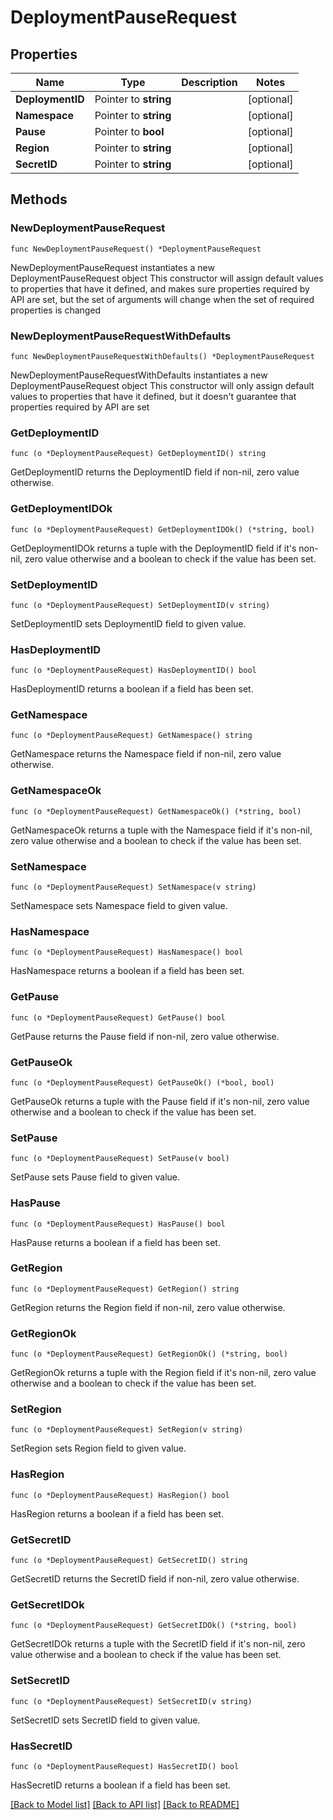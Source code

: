 # DeploymentPauseRequest

## Properties

Name | Type | Description | Notes
------------ | ------------- | ------------- | -------------
**DeploymentID** | Pointer to **string** |  | [optional] 
**Namespace** | Pointer to **string** |  | [optional] 
**Pause** | Pointer to **bool** |  | [optional] 
**Region** | Pointer to **string** |  | [optional] 
**SecretID** | Pointer to **string** |  | [optional] 

## Methods

### NewDeploymentPauseRequest

`func NewDeploymentPauseRequest() *DeploymentPauseRequest`

NewDeploymentPauseRequest instantiates a new DeploymentPauseRequest object
This constructor will assign default values to properties that have it defined,
and makes sure properties required by API are set, but the set of arguments
will change when the set of required properties is changed

### NewDeploymentPauseRequestWithDefaults

`func NewDeploymentPauseRequestWithDefaults() *DeploymentPauseRequest`

NewDeploymentPauseRequestWithDefaults instantiates a new DeploymentPauseRequest object
This constructor will only assign default values to properties that have it defined,
but it doesn't guarantee that properties required by API are set

### GetDeploymentID

`func (o *DeploymentPauseRequest) GetDeploymentID() string`

GetDeploymentID returns the DeploymentID field if non-nil, zero value otherwise.

### GetDeploymentIDOk

`func (o *DeploymentPauseRequest) GetDeploymentIDOk() (*string, bool)`

GetDeploymentIDOk returns a tuple with the DeploymentID field if it's non-nil, zero value otherwise
and a boolean to check if the value has been set.

### SetDeploymentID

`func (o *DeploymentPauseRequest) SetDeploymentID(v string)`

SetDeploymentID sets DeploymentID field to given value.

### HasDeploymentID

`func (o *DeploymentPauseRequest) HasDeploymentID() bool`

HasDeploymentID returns a boolean if a field has been set.

### GetNamespace

`func (o *DeploymentPauseRequest) GetNamespace() string`

GetNamespace returns the Namespace field if non-nil, zero value otherwise.

### GetNamespaceOk

`func (o *DeploymentPauseRequest) GetNamespaceOk() (*string, bool)`

GetNamespaceOk returns a tuple with the Namespace field if it's non-nil, zero value otherwise
and a boolean to check if the value has been set.

### SetNamespace

`func (o *DeploymentPauseRequest) SetNamespace(v string)`

SetNamespace sets Namespace field to given value.

### HasNamespace

`func (o *DeploymentPauseRequest) HasNamespace() bool`

HasNamespace returns a boolean if a field has been set.

### GetPause

`func (o *DeploymentPauseRequest) GetPause() bool`

GetPause returns the Pause field if non-nil, zero value otherwise.

### GetPauseOk

`func (o *DeploymentPauseRequest) GetPauseOk() (*bool, bool)`

GetPauseOk returns a tuple with the Pause field if it's non-nil, zero value otherwise
and a boolean to check if the value has been set.

### SetPause

`func (o *DeploymentPauseRequest) SetPause(v bool)`

SetPause sets Pause field to given value.

### HasPause

`func (o *DeploymentPauseRequest) HasPause() bool`

HasPause returns a boolean if a field has been set.

### GetRegion

`func (o *DeploymentPauseRequest) GetRegion() string`

GetRegion returns the Region field if non-nil, zero value otherwise.

### GetRegionOk

`func (o *DeploymentPauseRequest) GetRegionOk() (*string, bool)`

GetRegionOk returns a tuple with the Region field if it's non-nil, zero value otherwise
and a boolean to check if the value has been set.

### SetRegion

`func (o *DeploymentPauseRequest) SetRegion(v string)`

SetRegion sets Region field to given value.

### HasRegion

`func (o *DeploymentPauseRequest) HasRegion() bool`

HasRegion returns a boolean if a field has been set.

### GetSecretID

`func (o *DeploymentPauseRequest) GetSecretID() string`

GetSecretID returns the SecretID field if non-nil, zero value otherwise.

### GetSecretIDOk

`func (o *DeploymentPauseRequest) GetSecretIDOk() (*string, bool)`

GetSecretIDOk returns a tuple with the SecretID field if it's non-nil, zero value otherwise
and a boolean to check if the value has been set.

### SetSecretID

`func (o *DeploymentPauseRequest) SetSecretID(v string)`

SetSecretID sets SecretID field to given value.

### HasSecretID

`func (o *DeploymentPauseRequest) HasSecretID() bool`

HasSecretID returns a boolean if a field has been set.


[[Back to Model list]](../README.md#documentation-for-models) [[Back to API list]](../README.md#documentation-for-api-endpoints) [[Back to README]](../README.md)


